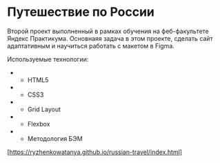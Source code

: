 # Путешествие по России   

Второй проект выполненный в рамках обучения на феб-факультете Яндекс Практикума.
Основнаяя задача в этом проекте, сделать сайт адаптативным и научиться работать с макетом в Figma.

Используемые технологии:
+ - HTML5
+ - CSS3
+ - Grid Layout
+ - Flexbox
+ - Методология БЭМ
 
[https://ryzhenkowatanya.github.io/russian-travel/index.html]

